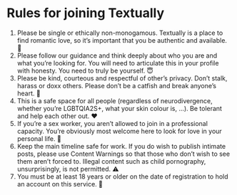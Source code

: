 # Rules for joining Textually


1. Please be single or ethically non-monogamous. Textually is a place
   to find romantic love, so it’s important that you be authentic and
   available. 💫
2. Please follow our guidance and think deeply about who you are and
   what you’re looking for. You will need to articulate this in your
   profile with honesty. You need to truly be yourself. 😇
3. Please be kind, courteous and respectful of other’s privacy. Don’t
   stalk, harass or doxx others. Please don’t be a catfish and break
   anyone’s heart. 🙏
4. This is a safe space for all people (regardless of neurodivergence,
   whether you’re LGBTQIA2S+, what your skin colour is, ...). Be
   tolerant and help each other out. ❤️
5. If you’re a sex worker, you aren’t allowed to join in a
   professional capacity. You’re obviously most welcome here to look
   for love in your personal life. 🤗   
6. Keep the main timeline safe for work. If you do wish to publish
   intimate posts, please use Content Warnings so that those who don’t
   wish to see them aren’t forced to. Illegal content such as child
   pornography, unsurprisingly, is not permitted. ⚠️
7. You must be at least 18 years or older on the date of registration
   to hold an account on this service. 🔞
